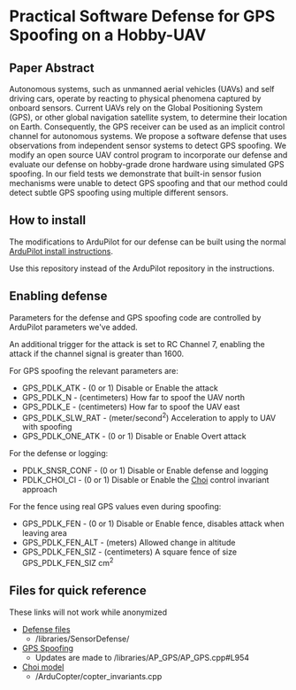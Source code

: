 # Practical Software Defense for GPS Spoofing on a Hobby-UAV

## Paper Abstract
Autonomous systems, such as unmanned aerial vehicles (UAVs)
and self driving cars, operate by reacting to physical phenomena
captured by onboard sensors. Current UAVs rely on the Global Positioning
System (GPS), or other global navigation satellite system, to
determine their location on Earth. Consequently, the GPS receiver
can be used as an implicit control channel for autonomous systems.
We propose a software defense that uses observations from
independent sensor systems to detect GPS spoofing. We modify an
open source UAV control program to incorporate our defense and
evaluate our defense on hobby-grade drone hardware using simulated
GPS spoofing. In our field tests we demonstrate that built-in
sensor fusion mechanisms were unable to detect GPS spoofing and
that our method could detect subtle GPS spoofing using multiple
different sensors.

## How to install
The modifications to ArduPilot for our defense can be built using the normal [ArduPilot install instructions](https://ardupilot.org/dev/docs/building-the-code.html).

Use this repository instead of the ArduPilot repository in the instructions.

## Enabling defense
Parameters for the defense and GPS spoofing code are controlled by ArduPilot parameters we've added.

An additional trigger for the attack is set to RC Channel 7, enabling the attack if the channel signal is greater than 1600.

For GPS spoofing the relevant parameters are:
* GPS_PDLK_ATK - (0 or 1) Disable or Enable the attack
* GPS_PDLK_N - (centimeters) How far to spoof the UAV north
* GPS_PDLK_E - (centimeters) How far to spoof the UAV east
* GPS_PDLK_SLW_RAT - (meter/second<sup>2</sup>) Acceleration to apply to UAV with spoofing
* GPS_PDLK_ONE_ATK - (0 or 1) Disable or Enable Overt attack

For the defense or logging:
*  PDLK_SNSR_CONF - (0 or 1) Disable or Enable defense and logging
*  PDLK_CHOI_CI - (0 or 1) Disable or Enable the [Choi](https://doi.org/10.1145/3243734.3243752) control invariant approach

For the fence using real GPS values even during spoofing:
*  GPS_PDLK_FEN - (0 or 1) Disable or Enable fence, disables attack when leaving area
*  GPS_PDLK_FEN_ALT - (meters) Allowed change in altitude
*  GPS_PDLK_FEN_SIZ - (centimeters) A square fence of size GPS_PDLK_FEN_SIZ cm<sup>2</sup>

## Files for quick reference
These links will not work while anonymized
*  [Defense files](/libraries/SensorDefense/)
    * /libraries/SensorDefense/
*  [GPS Spoofing](/libraries/AP_GPS/AP_GPS.cpp#L954)
    * Updates are made to /libraries/AP_GPS/AP_GPS.cpp#L954
*  [Choi model](/ArduCopter/copter_invariants.cpp)
    * /ArduCopter/copter_invariants.cpp
